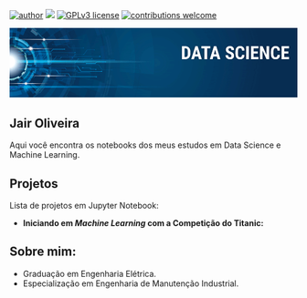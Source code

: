 [![author](https://img.shields.io/badge/author-JairOliveira-red.svg)](https://www.linkedin.com/in/jairjloliveira/) [![](https://img.shields.io/badge/python-3.7+-blue.svg)](https://www.python.org/downloads/release/python-365/) [![GPLv3 license](https://img.shields.io/badge/License-GPLv3-blue.svg)](http://perso.crans.org/besson/LICENSE.html) [![contributions welcome](https://img.shields.io/badge/contributions-welcome-brightgreen.svg?style=flat)](https://github.com/JairOliveira2014/My_data_science/issues)

<p align="center">
  <img src="banner.png" >
</p>

## Jair Oliveira

Aqui você encontra os notebooks dos meus estudos em Data Science e Machine Learning.

## Projetos

Lista de projetos em Jupyter Notebook:

* **Iniciando em *Machine Learning* com a Competição do Titanic:** 


## Sobre mim:

* Graduação em Engenharia Elétrica.
* Especialização em Engenharia de Manutenção Industrial.
